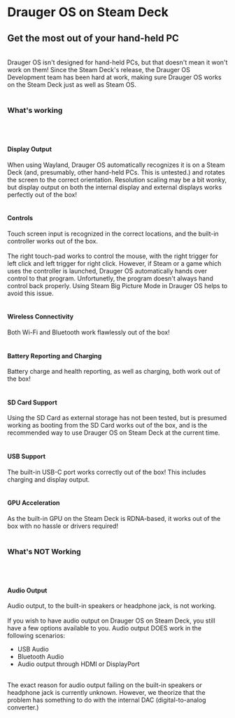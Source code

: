 # Drauger OS on Steam Deck
## Get the most out of your hand-held PC
</br>
Drauger OS isn't designed for hand-held PCs, but that doesn't mean it won't work on them! Since the Steam Deck's release, the Drauger OS Development team has been hard at work, making sure Drauger OS works on the Steam Deck just as well as Steam OS.
</br></br>

### What's working
</br></br>

#### Display Output
When using Wayland, Drauger OS automatically recognizes it is on a Steam Deck (and, presumably, other hand-held PCs. This is untested.) and rotates the screen to the correct orientation. Resolution scaling may be a bit wonky, but display output on both the internal display and external displays works perfectly out of the box!
</br></br>

#### Controls
Touch screen input is recognized in the correct locations, and the built-in controller works out of the box.
</br></br>
The right touch-pad works to control the mouse, with the right trigger for left click and left trigger for right click. However, if Steam or a game which uses the controller is launched, Drauger OS automatically hands over control to that program. Unfortunetly, the program doesn't always hand control back properly. Using Steam Big Picture Mode in Drauger OS helps to avoid this issue.
</br></br>

#### Wireless Connectivity
Both Wi-Fi and Bluetooth work flawlessly out of the box!
</br></br>

#### Battery Reporting and Charging
Battery charge and health reporting, as well as charging, both work out of the box!
</br></br>

#### SD Card Support
Using the SD Card as external storage has not been tested, but is presumed working as booting from the SD Card works out of the box, and is the recommended way to use Drauger OS on Steam Deck at the current time.
</br></br>

#### USB Support
The built-in USB-C port works correctly out of the box! This includes charging and display output.
</br></br>

#### GPU Acceleration
As the built-in GPU on the Steam Deck is RDNA-based, it works out of the box with no hassle or drivers required!
</br></br>

### What's NOT Working
</br></br>
#### Audio Output
Audio output, to the built-in speakers or headphone jack, is not working.
</br></br>
If you wish to have audio output on Drauger OS on Steam Deck, you still have a few options available to you. Audio output DOES work in the following scenarios:
</br>
 - USB Audio
 - Bluetooth Audio
 - Audio output through HDMI or DisplayPort
</br>
The exact reason for audio output failing on the built-in speakers or headphone jack is currently unknown. However, we theorize that the problem has something to do with the internal DAC (digital-to-analog converter.)